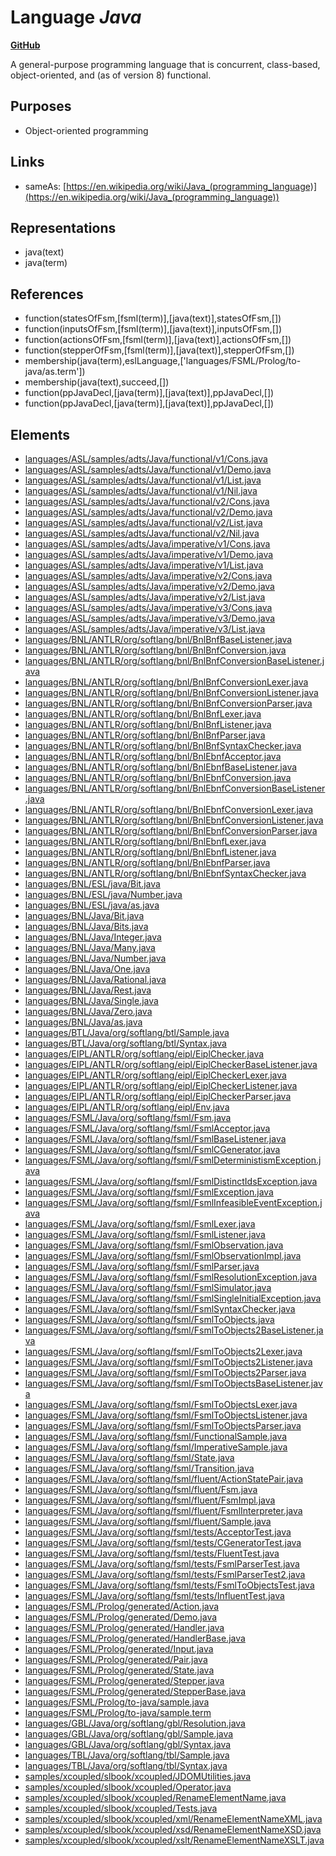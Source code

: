 # Language _Java_
**[GitHub](https://github.com/softlang/yas/blob/master/languages/Java)**

A general-purpose programming language that is concurrent, class-based, object-oriented, and (as of version 8) functional.

## Purposes
* Object-oriented programming

## Links
* sameAs: [https://en.wikipedia.org/wiki/Java_(programming_language)](https://en.wikipedia.org/wiki/Java_(programming_language))

## Representations
* java(text)
* java(term)

## References
* function(statesOfFsm,[fsml(term)],[java(text)],statesOfFsm,[])
* function(inputsOfFsm,[fsml(term)],[java(text)],inputsOfFsm,[])
* function(actionsOfFsm,[fsml(term)],[java(text)],actionsOfFsm,[])
* function(stepperOfFsm,[fsml(term)],[java(text)],stepperOfFsm,[])
* membership(java(term),eslLanguage,['languages/FSML/Prolog/to-java/as.term'])
* membership(java(text),succeed,[])
* function(ppJavaDecl,[java(term)],[java(text)],ppJavaDecl,[])
* function(ppJavaDecl,[java(term)],[java(text)],ppJavaDecl,[])

## Elements
* [languages/ASL/samples/adts/Java/functional/v1/Cons.java](../files/languages-ASL-samples-adts-Java-functional-v1-Cons.java.md)
* [languages/ASL/samples/adts/Java/functional/v1/Demo.java](../files/languages-ASL-samples-adts-Java-functional-v1-Demo.java.md)
* [languages/ASL/samples/adts/Java/functional/v1/List.java](../files/languages-ASL-samples-adts-Java-functional-v1-List.java.md)
* [languages/ASL/samples/adts/Java/functional/v1/Nil.java](../files/languages-ASL-samples-adts-Java-functional-v1-Nil.java.md)
* [languages/ASL/samples/adts/Java/functional/v2/Cons.java](../files/languages-ASL-samples-adts-Java-functional-v2-Cons.java.md)
* [languages/ASL/samples/adts/Java/functional/v2/Demo.java](../files/languages-ASL-samples-adts-Java-functional-v2-Demo.java.md)
* [languages/ASL/samples/adts/Java/functional/v2/List.java](../files/languages-ASL-samples-adts-Java-functional-v2-List.java.md)
* [languages/ASL/samples/adts/Java/functional/v2/Nil.java](../files/languages-ASL-samples-adts-Java-functional-v2-Nil.java.md)
* [languages/ASL/samples/adts/Java/imperative/v1/Cons.java](../files/languages-ASL-samples-adts-Java-imperative-v1-Cons.java.md)
* [languages/ASL/samples/adts/Java/imperative/v1/Demo.java](../files/languages-ASL-samples-adts-Java-imperative-v1-Demo.java.md)
* [languages/ASL/samples/adts/Java/imperative/v1/List.java](../files/languages-ASL-samples-adts-Java-imperative-v1-List.java.md)
* [languages/ASL/samples/adts/Java/imperative/v2/Cons.java](../files/languages-ASL-samples-adts-Java-imperative-v2-Cons.java.md)
* [languages/ASL/samples/adts/Java/imperative/v2/Demo.java](../files/languages-ASL-samples-adts-Java-imperative-v2-Demo.java.md)
* [languages/ASL/samples/adts/Java/imperative/v2/List.java](../files/languages-ASL-samples-adts-Java-imperative-v2-List.java.md)
* [languages/ASL/samples/adts/Java/imperative/v3/Cons.java](../files/languages-ASL-samples-adts-Java-imperative-v3-Cons.java.md)
* [languages/ASL/samples/adts/Java/imperative/v3/Demo.java](../files/languages-ASL-samples-adts-Java-imperative-v3-Demo.java.md)
* [languages/ASL/samples/adts/Java/imperative/v3/List.java](../files/languages-ASL-samples-adts-Java-imperative-v3-List.java.md)
* [languages/BNL/ANTLR/org/softlang/bnl/BnlBnfBaseListener.java](../files/languages-BNL-ANTLR-org-softlang-bnl-BnlBnfBaseListener.java.md)
* [languages/BNL/ANTLR/org/softlang/bnl/BnlBnfConversion.java](../files/languages-BNL-ANTLR-org-softlang-bnl-BnlBnfConversion.java.md)
* [languages/BNL/ANTLR/org/softlang/bnl/BnlBnfConversionBaseListener.java](../files/languages-BNL-ANTLR-org-softlang-bnl-BnlBnfConversionBaseListener.java.md)
* [languages/BNL/ANTLR/org/softlang/bnl/BnlBnfConversionLexer.java](../files/languages-BNL-ANTLR-org-softlang-bnl-BnlBnfConversionLexer.java.md)
* [languages/BNL/ANTLR/org/softlang/bnl/BnlBnfConversionListener.java](../files/languages-BNL-ANTLR-org-softlang-bnl-BnlBnfConversionListener.java.md)
* [languages/BNL/ANTLR/org/softlang/bnl/BnlBnfConversionParser.java](../files/languages-BNL-ANTLR-org-softlang-bnl-BnlBnfConversionParser.java.md)
* [languages/BNL/ANTLR/org/softlang/bnl/BnlBnfLexer.java](../files/languages-BNL-ANTLR-org-softlang-bnl-BnlBnfLexer.java.md)
* [languages/BNL/ANTLR/org/softlang/bnl/BnlBnfListener.java](../files/languages-BNL-ANTLR-org-softlang-bnl-BnlBnfListener.java.md)
* [languages/BNL/ANTLR/org/softlang/bnl/BnlBnfParser.java](../files/languages-BNL-ANTLR-org-softlang-bnl-BnlBnfParser.java.md)
* [languages/BNL/ANTLR/org/softlang/bnl/BnlBnfSyntaxChecker.java](../files/languages-BNL-ANTLR-org-softlang-bnl-BnlBnfSyntaxChecker.java.md)
* [languages/BNL/ANTLR/org/softlang/bnl/BnlEbnfAcceptor.java](../files/languages-BNL-ANTLR-org-softlang-bnl-BnlEbnfAcceptor.java.md)
* [languages/BNL/ANTLR/org/softlang/bnl/BnlEbnfBaseListener.java](../files/languages-BNL-ANTLR-org-softlang-bnl-BnlEbnfBaseListener.java.md)
* [languages/BNL/ANTLR/org/softlang/bnl/BnlEbnfConversion.java](../files/languages-BNL-ANTLR-org-softlang-bnl-BnlEbnfConversion.java.md)
* [languages/BNL/ANTLR/org/softlang/bnl/BnlEbnfConversionBaseListener.java](../files/languages-BNL-ANTLR-org-softlang-bnl-BnlEbnfConversionBaseListener.java.md)
* [languages/BNL/ANTLR/org/softlang/bnl/BnlEbnfConversionLexer.java](../files/languages-BNL-ANTLR-org-softlang-bnl-BnlEbnfConversionLexer.java.md)
* [languages/BNL/ANTLR/org/softlang/bnl/BnlEbnfConversionListener.java](../files/languages-BNL-ANTLR-org-softlang-bnl-BnlEbnfConversionListener.java.md)
* [languages/BNL/ANTLR/org/softlang/bnl/BnlEbnfConversionParser.java](../files/languages-BNL-ANTLR-org-softlang-bnl-BnlEbnfConversionParser.java.md)
* [languages/BNL/ANTLR/org/softlang/bnl/BnlEbnfLexer.java](../files/languages-BNL-ANTLR-org-softlang-bnl-BnlEbnfLexer.java.md)
* [languages/BNL/ANTLR/org/softlang/bnl/BnlEbnfListener.java](../files/languages-BNL-ANTLR-org-softlang-bnl-BnlEbnfListener.java.md)
* [languages/BNL/ANTLR/org/softlang/bnl/BnlEbnfParser.java](../files/languages-BNL-ANTLR-org-softlang-bnl-BnlEbnfParser.java.md)
* [languages/BNL/ANTLR/org/softlang/bnl/BnlEbnfSyntaxChecker.java](../files/languages-BNL-ANTLR-org-softlang-bnl-BnlEbnfSyntaxChecker.java.md)
* [languages/BNL/ESL/java/Bit.java](../files/languages-BNL-ESL-java-Bit.java.md)
* [languages/BNL/ESL/java/Number.java](../files/languages-BNL-ESL-java-Number.java.md)
* [languages/BNL/ESL/java/as.java](../files/languages-BNL-ESL-java-as.java.md)
* [languages/BNL/Java/Bit.java](../files/languages-BNL-Java-Bit.java.md)
* [languages/BNL/Java/Bits.java](../files/languages-BNL-Java-Bits.java.md)
* [languages/BNL/Java/Integer.java](../files/languages-BNL-Java-Integer.java.md)
* [languages/BNL/Java/Many.java](../files/languages-BNL-Java-Many.java.md)
* [languages/BNL/Java/Number.java](../files/languages-BNL-Java-Number.java.md)
* [languages/BNL/Java/One.java](../files/languages-BNL-Java-One.java.md)
* [languages/BNL/Java/Rational.java](../files/languages-BNL-Java-Rational.java.md)
* [languages/BNL/Java/Rest.java](../files/languages-BNL-Java-Rest.java.md)
* [languages/BNL/Java/Single.java](../files/languages-BNL-Java-Single.java.md)
* [languages/BNL/Java/Zero.java](../files/languages-BNL-Java-Zero.java.md)
* [languages/BNL/Java/as.java](../files/languages-BNL-Java-as.java.md)
* [languages/BTL/Java/org/softlang/btl/Sample.java](../files/languages-BTL-Java-org-softlang-btl-Sample.java.md)
* [languages/BTL/Java/org/softlang/btl/Syntax.java](../files/languages-BTL-Java-org-softlang-btl-Syntax.java.md)
* [languages/EIPL/ANTLR/org/softlang/eipl/EiplChecker.java](../files/languages-EIPL-ANTLR-org-softlang-eipl-EiplChecker.java.md)
* [languages/EIPL/ANTLR/org/softlang/eipl/EiplCheckerBaseListener.java](../files/languages-EIPL-ANTLR-org-softlang-eipl-EiplCheckerBaseListener.java.md)
* [languages/EIPL/ANTLR/org/softlang/eipl/EiplCheckerLexer.java](../files/languages-EIPL-ANTLR-org-softlang-eipl-EiplCheckerLexer.java.md)
* [languages/EIPL/ANTLR/org/softlang/eipl/EiplCheckerListener.java](../files/languages-EIPL-ANTLR-org-softlang-eipl-EiplCheckerListener.java.md)
* [languages/EIPL/ANTLR/org/softlang/eipl/EiplCheckerParser.java](../files/languages-EIPL-ANTLR-org-softlang-eipl-EiplCheckerParser.java.md)
* [languages/EIPL/ANTLR/org/softlang/eipl/Env.java](../files/languages-EIPL-ANTLR-org-softlang-eipl-Env.java.md)
* [languages/FSML/Java/org/softlang/fsml/Fsm.java](../files/languages-FSML-Java-org-softlang-fsml-Fsm.java.md)
* [languages/FSML/Java/org/softlang/fsml/FsmlAcceptor.java](../files/languages-FSML-Java-org-softlang-fsml-FsmlAcceptor.java.md)
* [languages/FSML/Java/org/softlang/fsml/FsmlBaseListener.java](../files/languages-FSML-Java-org-softlang-fsml-FsmlBaseListener.java.md)
* [languages/FSML/Java/org/softlang/fsml/FsmlCGenerator.java](../files/languages-FSML-Java-org-softlang-fsml-FsmlCGenerator.java.md)
* [languages/FSML/Java/org/softlang/fsml/FsmlDeterministismException.java](../files/languages-FSML-Java-org-softlang-fsml-FsmlDeterministismException.java.md)
* [languages/FSML/Java/org/softlang/fsml/FsmlDistinctIdsException.java](../files/languages-FSML-Java-org-softlang-fsml-FsmlDistinctIdsException.java.md)
* [languages/FSML/Java/org/softlang/fsml/FsmlException.java](../files/languages-FSML-Java-org-softlang-fsml-FsmlException.java.md)
* [languages/FSML/Java/org/softlang/fsml/FsmlInfeasibleEventException.java](../files/languages-FSML-Java-org-softlang-fsml-FsmlInfeasibleEventException.java.md)
* [languages/FSML/Java/org/softlang/fsml/FsmlLexer.java](../files/languages-FSML-Java-org-softlang-fsml-FsmlLexer.java.md)
* [languages/FSML/Java/org/softlang/fsml/FsmlListener.java](../files/languages-FSML-Java-org-softlang-fsml-FsmlListener.java.md)
* [languages/FSML/Java/org/softlang/fsml/FsmlObservation.java](../files/languages-FSML-Java-org-softlang-fsml-FsmlObservation.java.md)
* [languages/FSML/Java/org/softlang/fsml/FsmlObservationImpl.java](../files/languages-FSML-Java-org-softlang-fsml-FsmlObservationImpl.java.md)
* [languages/FSML/Java/org/softlang/fsml/FsmlParser.java](../files/languages-FSML-Java-org-softlang-fsml-FsmlParser.java.md)
* [languages/FSML/Java/org/softlang/fsml/FsmlResolutionException.java](../files/languages-FSML-Java-org-softlang-fsml-FsmlResolutionException.java.md)
* [languages/FSML/Java/org/softlang/fsml/FsmlSimulator.java](../files/languages-FSML-Java-org-softlang-fsml-FsmlSimulator.java.md)
* [languages/FSML/Java/org/softlang/fsml/FsmlSingleInitialException.java](../files/languages-FSML-Java-org-softlang-fsml-FsmlSingleInitialException.java.md)
* [languages/FSML/Java/org/softlang/fsml/FsmlSyntaxChecker.java](../files/languages-FSML-Java-org-softlang-fsml-FsmlSyntaxChecker.java.md)
* [languages/FSML/Java/org/softlang/fsml/FsmlToObjects.java](../files/languages-FSML-Java-org-softlang-fsml-FsmlToObjects.java.md)
* [languages/FSML/Java/org/softlang/fsml/FsmlToObjects2BaseListener.java](../files/languages-FSML-Java-org-softlang-fsml-FsmlToObjects2BaseListener.java.md)
* [languages/FSML/Java/org/softlang/fsml/FsmlToObjects2Lexer.java](../files/languages-FSML-Java-org-softlang-fsml-FsmlToObjects2Lexer.java.md)
* [languages/FSML/Java/org/softlang/fsml/FsmlToObjects2Listener.java](../files/languages-FSML-Java-org-softlang-fsml-FsmlToObjects2Listener.java.md)
* [languages/FSML/Java/org/softlang/fsml/FsmlToObjects2Parser.java](../files/languages-FSML-Java-org-softlang-fsml-FsmlToObjects2Parser.java.md)
* [languages/FSML/Java/org/softlang/fsml/FsmlToObjectsBaseListener.java](../files/languages-FSML-Java-org-softlang-fsml-FsmlToObjectsBaseListener.java.md)
* [languages/FSML/Java/org/softlang/fsml/FsmlToObjectsLexer.java](../files/languages-FSML-Java-org-softlang-fsml-FsmlToObjectsLexer.java.md)
* [languages/FSML/Java/org/softlang/fsml/FsmlToObjectsListener.java](../files/languages-FSML-Java-org-softlang-fsml-FsmlToObjectsListener.java.md)
* [languages/FSML/Java/org/softlang/fsml/FsmlToObjectsParser.java](../files/languages-FSML-Java-org-softlang-fsml-FsmlToObjectsParser.java.md)
* [languages/FSML/Java/org/softlang/fsml/FunctionalSample.java](../files/languages-FSML-Java-org-softlang-fsml-FunctionalSample.java.md)
* [languages/FSML/Java/org/softlang/fsml/ImperativeSample.java](../files/languages-FSML-Java-org-softlang-fsml-ImperativeSample.java.md)
* [languages/FSML/Java/org/softlang/fsml/State.java](../files/languages-FSML-Java-org-softlang-fsml-State.java.md)
* [languages/FSML/Java/org/softlang/fsml/Transition.java](../files/languages-FSML-Java-org-softlang-fsml-Transition.java.md)
* [languages/FSML/Java/org/softlang/fsml/fluent/ActionStatePair.java](../files/languages-FSML-Java-org-softlang-fsml-fluent-ActionStatePair.java.md)
* [languages/FSML/Java/org/softlang/fsml/fluent/Fsm.java](../files/languages-FSML-Java-org-softlang-fsml-fluent-Fsm.java.md)
* [languages/FSML/Java/org/softlang/fsml/fluent/FsmImpl.java](../files/languages-FSML-Java-org-softlang-fsml-fluent-FsmImpl.java.md)
* [languages/FSML/Java/org/softlang/fsml/fluent/FsmlInterpreter.java](../files/languages-FSML-Java-org-softlang-fsml-fluent-FsmlInterpreter.java.md)
* [languages/FSML/Java/org/softlang/fsml/fluent/Sample.java](../files/languages-FSML-Java-org-softlang-fsml-fluent-Sample.java.md)
* [languages/FSML/Java/org/softlang/fsml/tests/AcceptorTest.java](../files/languages-FSML-Java-org-softlang-fsml-tests-AcceptorTest.java.md)
* [languages/FSML/Java/org/softlang/fsml/tests/CGeneratorTest.java](../files/languages-FSML-Java-org-softlang-fsml-tests-CGeneratorTest.java.md)
* [languages/FSML/Java/org/softlang/fsml/tests/FluentTest.java](../files/languages-FSML-Java-org-softlang-fsml-tests-FluentTest.java.md)
* [languages/FSML/Java/org/softlang/fsml/tests/FsmlParserTest.java](../files/languages-FSML-Java-org-softlang-fsml-tests-FsmlParserTest.java.md)
* [languages/FSML/Java/org/softlang/fsml/tests/FsmlParserTest2.java](../files/languages-FSML-Java-org-softlang-fsml-tests-FsmlParserTest2.java.md)
* [languages/FSML/Java/org/softlang/fsml/tests/FsmlToObjectsTest.java](../files/languages-FSML-Java-org-softlang-fsml-tests-FsmlToObjectsTest.java.md)
* [languages/FSML/Java/org/softlang/fsml/tests/InfluentTest.java](../files/languages-FSML-Java-org-softlang-fsml-tests-InfluentTest.java.md)
* [languages/FSML/Prolog/generated/Action.java](../files/languages-FSML-Prolog-generated-Action.java.md)
* [languages/FSML/Prolog/generated/Demo.java](../files/languages-FSML-Prolog-generated-Demo.java.md)
* [languages/FSML/Prolog/generated/Handler.java](../files/languages-FSML-Prolog-generated-Handler.java.md)
* [languages/FSML/Prolog/generated/HandlerBase.java](../files/languages-FSML-Prolog-generated-HandlerBase.java.md)
* [languages/FSML/Prolog/generated/Input.java](../files/languages-FSML-Prolog-generated-Input.java.md)
* [languages/FSML/Prolog/generated/Pair.java](../files/languages-FSML-Prolog-generated-Pair.java.md)
* [languages/FSML/Prolog/generated/State.java](../files/languages-FSML-Prolog-generated-State.java.md)
* [languages/FSML/Prolog/generated/Stepper.java](../files/languages-FSML-Prolog-generated-Stepper.java.md)
* [languages/FSML/Prolog/generated/StepperBase.java](../files/languages-FSML-Prolog-generated-StepperBase.java.md)
* [languages/FSML/Prolog/to-java/sample.java](../files/languages-FSML-Prolog-to-java-sample.java.md)
* [languages/FSML/Prolog/to-java/sample.term](../files/languages-FSML-Prolog-to-java-sample.term.md)
* [languages/GBL/Java/org/softlang/gbl/Resolution.java](../files/languages-GBL-Java-org-softlang-gbl-Resolution.java.md)
* [languages/GBL/Java/org/softlang/gbl/Sample.java](../files/languages-GBL-Java-org-softlang-gbl-Sample.java.md)
* [languages/GBL/Java/org/softlang/gbl/Syntax.java](../files/languages-GBL-Java-org-softlang-gbl-Syntax.java.md)
* [languages/TBL/Java/org/softlang/tbl/Sample.java](../files/languages-TBL-Java-org-softlang-tbl-Sample.java.md)
* [languages/TBL/Java/org/softlang/tbl/Syntax.java](../files/languages-TBL-Java-org-softlang-tbl-Syntax.java.md)
* [samples/xcoupled/slbook/xcoupled/JDOMUtilities.java](../files/samples-xcoupled-slbook-xcoupled-JDOMUtilities.java.md)
* [samples/xcoupled/slbook/xcoupled/Operator.java](../files/samples-xcoupled-slbook-xcoupled-Operator.java.md)
* [samples/xcoupled/slbook/xcoupled/RenameElementName.java](../files/samples-xcoupled-slbook-xcoupled-RenameElementName.java.md)
* [samples/xcoupled/slbook/xcoupled/Tests.java](../files/samples-xcoupled-slbook-xcoupled-Tests.java.md)
* [samples/xcoupled/slbook/xcoupled/xml/RenameElementNameXML.java](../files/samples-xcoupled-slbook-xcoupled-xml-RenameElementNameXML.java.md)
* [samples/xcoupled/slbook/xcoupled/xsd/RenameElementNameXSD.java](../files/samples-xcoupled-slbook-xcoupled-xsd-RenameElementNameXSD.java.md)
* [samples/xcoupled/slbook/xcoupled/xslt/RenameElementNameXSLT.java](../files/samples-xcoupled-slbook-xcoupled-xslt-RenameElementNameXSLT.java.md)
